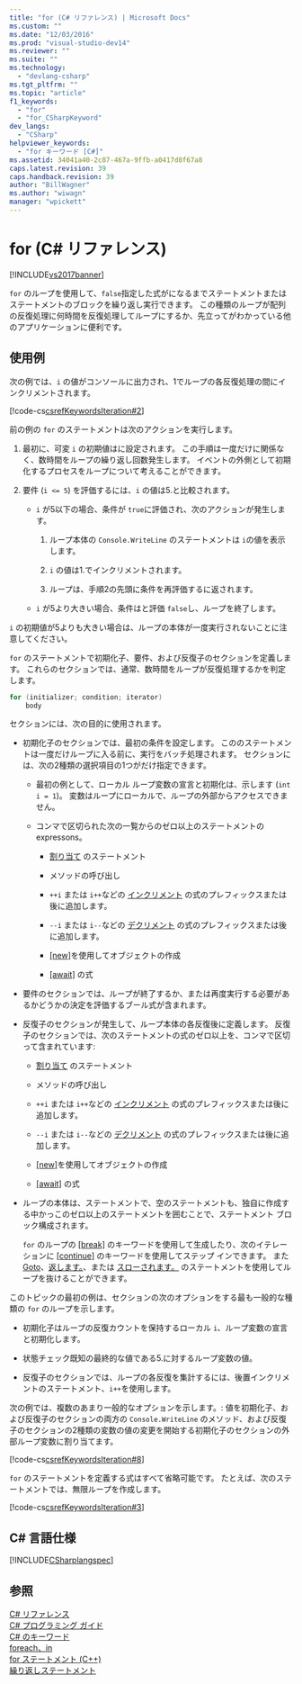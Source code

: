 ```yaml
---
title: "for (C# リファレンス) | Microsoft Docs"
ms.custom: ""
ms.date: "12/03/2016"
ms.prod: "visual-studio-dev14"
ms.reviewer: ""
ms.suite: ""
ms.technology: 
  - "devlang-csharp"
ms.tgt_pltfrm: ""
ms.topic: "article"
f1_keywords: 
  - "for"
  - "for_CSharpKeyword"
dev_langs: 
  - "CSharp"
helpviewer_keywords: 
  - "for キーワード [C#]"
ms.assetid: 34041a40-2c87-467a-9ffb-a0417d8f67a8
caps.latest.revision: 39
caps.handback.revision: 39
author: "BillWagner"
ms.author: "wiwagn"
manager: "wpickett"
---
```

# for (C# リファレンス)
[!INCLUDE[vs2017banner](../../../csharp/includes/vs2017banner.md)]

`for` のループを使用して、`false`指定した式がになるまでステートメントまたはステートメントのブロックを繰り返し実行できます。  この種類のループが配列の反復処理に何時間を反復処理してループにするか、先立ってがわかっている他のアプリケーションに便利です。  
  
## 使用例  
 次の例では、`i` の値がコンソールに出力され、1でループの各反復処理の間にインクリメントされます。  
  
 [!code-cs[csrefKeywordsIteration#2](../../../csharp/language-reference/keywords/codesnippet/CSharp/for_1.cs)]  
  
 前の例の `for` のステートメントは次のアクションを実行します。  
  
1.  最初に、可変 `i` の初期値はに設定されます。  この手順は一度だけに関係なく、数時間をループの繰り返し回数発生します。  イベントの外側として初期化するプロセスをループについて考えることができます。  
  
2.  要件 \(`i <= 5`\) を評価するには、`i` の値は5.と比較されます。  
  
    -   `i` が5以下の場合、条件が `true`に評価され、次のアクションが発生します。  
  
        1.  ループ本体の `Console.WriteLine` のステートメントは `i`の値を表示します。  
  
        2.  `i` の値は1.でインクリメントされます。  
  
        3.  ループは、手順2の先頭に条件を再評価するに返されます。  
  
    -   `i` が5より大きい場合、条件はと評価 `false`し、ループを終了します。  
  
 `i` の初期値が5よりも大きい場合は、ループの本体が一度実行されないことに注意してください。  
  
 `for` のステートメントで初期化子、要件、および反復子のセクションを定義します。  これらのセクションでは、通常、数時間をループが反復処理するかを判定します。  
  
```c#  
for (initializer; condition; iterator)  
    body  
```  
  
 セクションには、次の目的に使用されます。  
  
-   初期化子のセクションでは、最初の条件を設定します。  こののステートメントは一度だけループに入る前に、実行をバッチ処理されます。  セクションには、次の2種類の選択項目の1つがだけ指定できます。  
  
    -   最初の例として、ローカル ループ変数の宣言と初期化は、示します \(`int i = 1`\)。  変数はループにローカルで、ループの外部からアクセスできません。  
  
    -   コンマで区切られた次の一覧からのゼロ以上のステートメントのexpressons。  
  
        -   [割り当て](../../../csharp/language-reference/operators/assignment-operator.md) のステートメント  
  
        -   メソッドの呼び出し  
  
        -   `++i` または `i++`などの [インクリメント](../../../csharp/language-reference/operators/increment-operator.md) の式のプレフィックスまたは後に追加します。  
  
        -   `--i` または `i--`などの [デクリメント](../../../csharp/language-reference/operators/decrement-operator.md) の式のプレフィックスまたは後に追加します。  
  
        -   [&#91;new&#93;](../../../visual-basic/language-reference/operators/new-operator.md)を使用してオブジェクトの作成  
  
        -   [&#91;await&#93;](../../../csharp/language-reference/keywords/await.md) の式  
  
-   要件のセクションでは、ループが終了するか、または再度実行する必要があるかどうかの決定を評価するブール式が含まれます。  
  
-   反復子のセクションが発生して、ループ本体の各反復後に定義します。  反復子のセクションでは、次のステートメントの式のゼロ以上を、コンマで区切って含まれています:  
  
    -   [割り当て](../../../csharp/language-reference/operators/assignment-operator.md) のステートメント  
  
    -   メソッドの呼び出し  
  
    -   `++i` または `i++`などの [インクリメント](../../../csharp/language-reference/operators/increment-operator.md) の式のプレフィックスまたは後に追加します。  
  
    -   `--i` または `i--`などの [デクリメント](../../../csharp/language-reference/operators/decrement-operator.md) の式のプレフィックスまたは後に追加します。  
  
    -   [&#91;new&#93;](../../../visual-basic/language-reference/operators/new-operator.md)を使用してオブジェクトの作成  
  
    -   [&#91;await&#93;](../../../csharp/language-reference/keywords/await.md) の式  
  
-   ループの本体は、ステートメントで、空のステートメントも、独自に作成する中かっこのゼロ以上のステートメントを囲むことで、ステートメント ブロック構成されます。  
  
     `for` のループの [&#91;break&#93;](../../../csharp/language-reference/keywords/break.md) のキーワードを使用して生成したり、次のイテレーションに [&#91;continue&#93;](../../../csharp/language-reference/keywords/continue.md) のキーワードを使用してステップ インできます。  また [Goto](../../../csharp/language-reference/keywords/goto.md)、[返します。](../../../csharp/language-reference/keywords/return.md)、または [スローされます。](../../../csharp/language-reference/keywords/throw.md) のステートメントを使用してループを抜けることができます。  
  
 このトピックの最初の例は、セクションの次のオプションをする最も一般的な種類の `for` のループを示します。  
  
-   初期化子はループの反復カウントを保持するローカル `i`、ループ変数の宣言と初期化します。  
  
-   状態チェック既知の最終的な値である5.に対するループ変数の値。  
  
-   反復子のセクションでは、ループの各反復を集計するには、後置インクリメントのステートメント、`i++`を使用します。  
  
 次の例では、複数のあまり一般的なオプションを示します。: 値を初期化子、および反復子のセクションの両方の `Console.WriteLine` のメソッド、および反復子のセクションの2種類の変数の値の変更を開始する初期化子のセクションの外部ループ変数に割り当てます。  
  
 [!code-cs[csrefKeywordsIteration#8](../../../csharp/language-reference/keywords/codesnippet/CSharp/for_2.cs)]  
  
 `for` のステートメントを定義する式はすべて省略可能です。  たとえば、次のステートメントでは、無限ループを作成します。  
  
 [!code-cs[csrefKeywordsIteration#3](../../../csharp/language-reference/keywords/codesnippet/CSharp/for_3.cs)]  
  
## C\# 言語仕様  
 [!INCLUDE[CSharplangspec](../../../csharp/language-reference/keywords/includes/csharplangspec_md.md)]  
  
## 参照  
 [C\# リファレンス](../../../csharp/language-reference/index.md)   
 [C\# プログラミング ガイド](../../../csharp/programming-guide/index.md)   
 [C\# のキーワード](../../../csharp/language-reference/keywords/index.md)   
 [foreach、in](../../../csharp/language-reference/keywords/foreach-in.md)   
 [for ステートメント \(C\+\+\)](/visual-cpp/cpp/for-statement-cpp)   
 [繰り返しステートメント](../../../csharp/language-reference/keywords/iteration-statements.md)